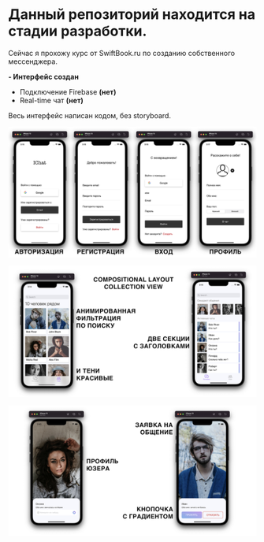 # Данный репозиторий находится на стадии разработки.

Сейчас я прохожу курс от SwiftBook.ru по созданию собственного мессенджера.

**- Интерфейс создан** <br>
- Подключение Firebase **(нет)** <br>
- Real-time чат **(нет)** <br>

Весь интерфейс написан кодом, без storyboard.

![Image alt](https://github.com/javtushenko/SwiftbookMessenger/blob/master/Screenshots/1.jpg?raw=true)

![Image alt](https://github.com/javtushenko/SwiftbookMessenger/blob/master/Screenshots/2.jpg?raw=true)

![Image alt](https://github.com/javtushenko/SwiftbookMessenger/blob/master/Screenshots/3.jpg?raw=true)
